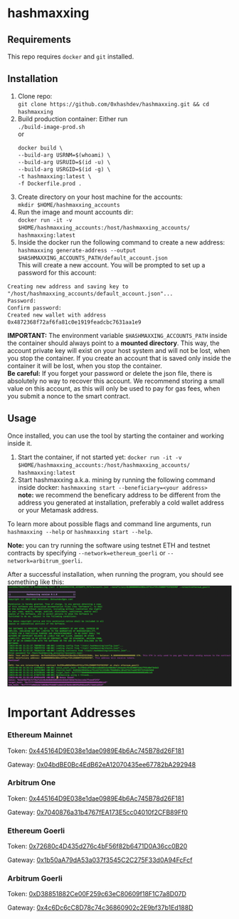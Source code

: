 # hashmaxxing

## Requirements
This repo requires `docker` and `git` installed.

## Installation

1. Clone repo: </br>
   `git clone https://github.com/0xhashdev/hashmaxxing.git && cd hashmaxxing` 
2. Build production container: Either run </br>
    `./build-image-prod.sh` </br>
    or </br>
    ```
    docker build \
    --build-arg USRNM=$(whoami) \
    --build-arg USRUID=$(id -u) \
    --build-arg USRGID=$(id -g) \
    -t hashmaxxing:latest \
    -f Dockerfile.prod .
    ```
3. Create directory on your host machine for the accounts: </br> `mkdir $HOME/hashmaxxing_accounts`
4. Run the image and mount accounts dir: </br> `docker run -it -v $HOME/hashmaxxing_accounts:/host/hashmaxxing_accounts/ hashmaxxing:latest`
5. Inside the docker run the following command to create a new address: </br> `hashmaxxing generate-address --output $HASHMAXXING_ACCOUNTS_PATH/default_account.json` </br> This will create a new account. You will be prompted to set up a password for this account: </br> 
```
Creating new address and saving key to "/host/hashmaxxing_accounts/default_account.json"...
Password:
Confirm password:
Created new wallet with address 0x4872368f72af6fa81c0e1919feadcbc7631aa1e9
```
**IMPORTANT:** The environment variable `$HASHMAXXING_ACCOUNTS_PATH` inside the container should always point to a **mounted directory**. This way, the account private key will exist on your host system and will not be lost, when you stop the container. If you create an account that is saved only inside the container it will be lost, when you stop the container. </br>
**Be careful:** If you forget your password or delete the json file, there is absolutely no way to recover this account. We recommend storing a small value on this account, as this will only be used to pay for gas fees, when you submit a nonce to the smart contract.

## Usage

Once installed, you can use the tool by starting the container and working inside it. 

1. Start the container, if not started yet: `docker run -it -v $HOME/hashmaxxing_accounts:/host/hashmaxxing_accounts/ hashmaxxing:latest` </br>
2. Start hashmaxxing a.k.a. mining by running the following command inside docker: `hashmaxxing start --beneficiary=<your address>` </br> **note:** we recommend the beneficary address to be different from the address you generated at installation, preferably a cold wallet address or your Metamask address.

To learn more about possible flags and command line arguments, run `hashmaxxing --help` or `hashmaxxing start --help`.

**Note:** you can try running the software using testnet ETH and testnet contracts by  specifying `--network=ethereum_goerli` or `--network=arbitrum_goerli`.

After a successful installation, when running the program, you should see something like this:
<img src="./successful.png"/></br>

# Important Addresses

### Ethereum Mainnet
Token: [0x445164D9E038e1dae0989E4b6Ac745B78d26F181](https://etherscan.io/address/0x445164D9E038e1dae0989E4b6Ac745B78d26F181)

Gateway: [0x04bdBE0Bc4EdB62eA12070435ee67782bA292948](https://etherscan.io/address/0x04bdBE0Bc4EdB62eA12070435ee67782bA292948)

### Arbitrum One
Token: [0x445164D9E038e1dae0989E4b6Ac745B78d26F181](https://arbiscan.io/address/0x445164D9E038e1dae0989E4b6Ac745B78d26F181)

Gateway: [0x7040876a31b4767fEA173E5cc04010f2CFB89Ff0](https://arbiscan.io/address/0x7040876a31b4767fEA173E5cc04010f2CFB89Ff0)

### Ethereum Goerli
Token: [0x72680c4D435d276c4bF56f82b6471D0A36cc0B20](https://goerli.etherscan.io/address/0x72680c4D435d276c4bF56f82b6471D0A36cc0B20)

Gateway: [0x1b50aA79dA53a037f3545C2C275F33d0A94FcFcf](https://goerli.etherscan.io/address/0x1b50aA79dA53a037f3545C2C275F33d0A94FcFcf)

### Arbitrum Goerli
Token: [0xD38851882Ce00F259c63eC80609f18F1C7a8D07D](https://goerli.arbiscan.io/address/0xD38851882Ce00F259c63eC80609f18F1C7a8D07D)

Gateway: [0x4c6Dc6cC8D78c74c36860902c2E9bf37b1Ed188D](https://goerli.arbiscan.io/address/0x4c6Dc6cC8D78c74c36860902c2E9bf37b1Ed188D)


